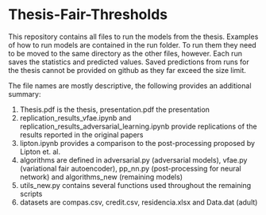 # Thesis-Fair-Thresholds

This repository contains all files to run the models from the thesis. Examples of how to run models are contained in the run folder. To run them they need to be moved to the same directory as the other files, however. Each run saves the statistics and predicted values. Saved predictions from runs for the thesis cannot be provided on github as they far exceed the size limit.

The file names are mostly descriptive, the following provides an additional summary:

1) Thesis.pdf is the thesis, presentation.pdf the presentation
2) replication_results_vfae.ipynb and replication_results_adversarial_learning.ipynb provide replications of the results reported in the original papers
3) lipton.ipynb provides a comparison to the post-processing proposed by Lipton et. al.
4) algorithms are defined in adversarial.py (adversarial models), vfae.py (variational fair autoencoder), pp_nn.py (post-processing for neural network) and algorithms_new (remaining models)
5) utils_new.py contains several functions used throughout the remaining scripts
6) datasets are compas.csv, credit.csv, residencia.xlsx and Data.dat (adult)
